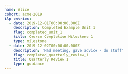 ```yaml
---
name: Alice
cohort: acme-2019
ilp-entries:
  - date: 2019-12-01T00:00:00.000Z
    description: Completed Example Unit 1
    flag: completed_unit_1
    title: Course Completion Milestone 1
    type: milestone
  - date: 2019-12-02T00:00:00.000Z
    description: 'Had meeting, gave advice - do stuff'
    flag: completed_quarterly_review_1
    title: Quarterly Review 1
    type: guidance
---
```


